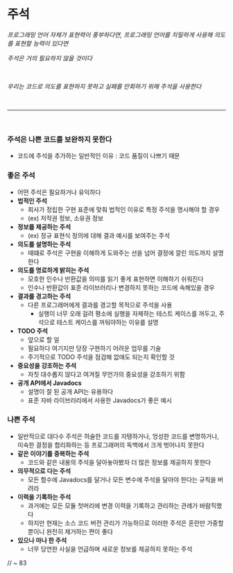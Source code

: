 # 주석

*프로그래밍 언어 자체가 표현력이 풍부하다면, 프로그래밍 언어를 치밀하게 사용해 의도를 표현할 능력이 있다면*

*주석은 거의 필요하지 않을 것이다*

<br>

*우리는 코드로 의도를 표현하지 못하고 실패를 만회하기 위해 주석을 사용한다*

<br>

---

<br>

### 주석은 나쁜 코드를 보완하지 못한다
- 코드에 주석을 추가하는 일반적인 이유 : 코드 품질이 나쁘기 때문

### 좋은 주석
- 어떤 주석은 필요하거나 유익하다
- **법적인 주석**
    - 회사가 정립한 구현 표준에 맞춰 법적인 이유로 특정 주석을 명시해야 할 경우
    - (ex) 저작권 정보, 소유권 정보
- **정보를 제공하는 주석**
    - (ex) 정규 표현식 정의에 대해 결과 예시를 보여주는 주석
- **의도를 설명하는 주석**
    - 때떄로 주석은 구현을 이해하게 도와주는 선을 넘어 결정에 깔린 의도까지 설명한다
- **의도를 명료하게 밝히는 주석**
    - 모호한 인수나 반환값을 의미를 읽기 좋게 표현하면 이해하기 쉬워진다
    - 인수나 반환값이 표준 라이브러리나 변경하지 못하는 코드에 속해있을 경우
- **결과를 경고하는 주석**
    - 다른 프로그래머에게 결과를 경고할 목적으로 주석을 사용
        - 실행이 너무 오래 걸려 평소에 실행을 자제하는 테스트 케이스를 꺼두고, 주석으로 테스트 케이스를 꺼둬야하는 이유를 설명
- **TODO 주석**
    - 앞으로 할 일
    - 필요하다 여기지만 당장 구현하기 어려운 업무를 기술
    - 주기적으로 TODO 주석을 점검해 없애도 되는지 확인할 것
- **중요성을 강조하는 주석**
    - 자칫 대수롭지 않다고 여겨질 무언가의 중요성을 강조하기 위함
- **공개 API에서 Javadocs**
    - 설명이 잘 된 공개 API는 유용하다
    - 표준 자바 라이브러리에서 사용한 Javadocs가 좋은 예시

### 나쁜 주석
- 일반적으로 대다수 주석은 허술한 코드를 지탱하거나, 엉성한 코드를 변명하거나, 미숙한 결정을 합리화하는 등 프로그래머의 독백에서 크게 벗어나지 못한다
- **같은 이야기를 중복하는 주석**
    - 코드와 같은 내용의 주석을 달아놓아봤자 더 많은 정보를 제공하지 못한다
- **의무적으로 다는 주석**
    - 모든 함수에 Javadocs를 달거나 모든 변수에 주석을 달아야 한다는 규칙을 버려라
- **이력을 기록하는 주석**
    - 과거에는 모든 모듈 첫머리에 변경 이력을 기록하고 관리하는 관례가 바람직했다
    - 하지만 현재는 소스 코드 버전 관리가 가능하므로 이러한 주석은 혼란만 가중할 뿐이니 완전히 제거하는 편이 좋다
- **있으나 마나 한 주석**
    - 너무 당연한 사실을 언급하며 새로운 정보를 제공하지 못하는 주석


// ~ 83
